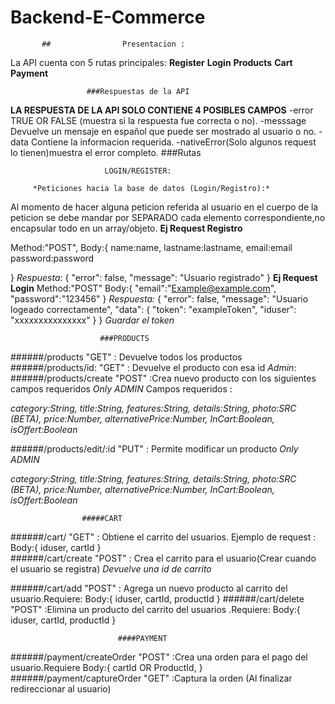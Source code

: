 # Backend-E-Commerce
           ##                Presentacion :
La API cuenta con 5 rutas principales:
**Register**
**Login**
**Products**
**Cart**
**Payment**

                     ###Respuestas de la API 
                     
                     
**LA RESPUESTA DE LA API SOLO CONTIENE  4 POSIBLES CAMPOS**
-error TRUE OR FALSE (muestra si la respuesta fue correcta o no).
-messsage Devuelve un mensaje en español  que puede ser mostrado al usuario o no.
-data Contiene la informacion requerida.
-nativeError(Solo algunos request lo tienen)muestra el error completo.
                             ###Rutas
                             
                         LOGIN/REGISTER:
             
         *Peticiones hacia la base de datos (Login/Registro):*
 Al momento de hacer alguna peticion referida al usuario en el cuerpo de la peticion se debe mandar por SEPARADO cada elemento correspondiente,no encapsular todo en un array/objeto.
 **Ej Request Registro** 

 Method:"POST",
 Body:{
     name:name,
     lastname:lastname,
     email:email
     password:password

 }
 *Respuesta:*
 {
  "error": false,
  "message": "Usuario registrado"
}
**Ej Request Login**
Method:"POST"
Body:{
    "email":"Example@example.com",
    "password":"123456"
}
*Respuesta:*
{
  "error": false,
  "message": "Usuario logeado correctamente",
  "data": {
    "token": "exampleToken",
    "iduser": "xxxxxxxxxxxxxxx"
  }
}
*Guardar el token*

                        ###PRODUCTS
                        
                        
######/products  "GET" : Devuelve todos los productos
######/products/id:  "GET" : Devuelve el producto con esa id
            *Admin*:
######/products/create  "POST" :Crea nuevo producto con los siguientes campos requeridos *Only ADMIN*
Campos requeridos : 

*category:String,*
*title:String,*
*features:String,*
*details:String,*
*photo:SRC (BETA),*
*price:Number,*
*alternativePrice:Number,*
*InCart:Boolean,*
*isOffert:Boolean*

######/products/edit/:id  "PUT" : Permite modificar un producto *Only ADMIN*

*category:String,*
*title:String,*
*features:String,*
*details:String,*
*photo:SRC (BETA),*
*price:Number,*
*alternativePrice:Number,*
*InCart:Boolean,*
*isOffert:Boolean*

                    #####CART
                    
                    
######/cart/ "GET" : Obtiene el carrito del usuarios.
    Ejemplo de request :
Body:{
    iduser,
    cartId
}                 
######/cart/create  "POST" : Crea el carrito para el usuario(Crear cuando el usuario se registra)
     *Devuelve una id de carrito*
     
######/cart/add  "POST" : Agrega un nuevo producto al carrito del usuario.Requiere:
Body:{
    iduser,
    cartId,
    productId
}
######/cart/delete  "POST" :Elimina un producto del carrito del usuarios .Requiere:
Body:{
    iduser,
    cartId,
    productId
}

                            ####PAYMENT
                            
                            
######/payment/createOrder  "POST" :Crea una orden para el pago del usuario.Requiere
Body:{
    cartId OR ProductId,
}
######/payment/captureOrder  "GET" :Captura la orden (Al finalizar redireccionar al usuario)





 



 

            

